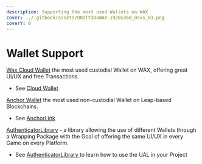 ```yaml
---
description: Supporting the most used Wallets on WAX
cover: ../.gitbook/assets/UNITY3DxWAX-1920x360_Devs_03.png
coverY: 0
---
```


# Wallet Support

[Wax Cloud Wallet](https://wallet.wax.io/) the most used custodial Wallet on WAX, offering great UI/UX and free Transactions.&#x20;

* See [Cloud Wallet](../sources/wax\_cloud\_wallet.md)



[Anchor Wallet](https://www.greymass.com/anchor) the most used non-custodial Wallet on Leap-based Blockchains.

* See [AnchorLink](../sources/anchor\_link.md)



[AuthenticatorLibrary](../sources/authenticator\_library.md) - a library allowing the use of different Wallets through a Wrapping Package with the Goal of offering the same UI/UX in every Game on every Platform.&#x20;

* See [AuthenticatorLibrary ](../sources/authenticator\_library.md)to learn how to use the UAL in your Project

